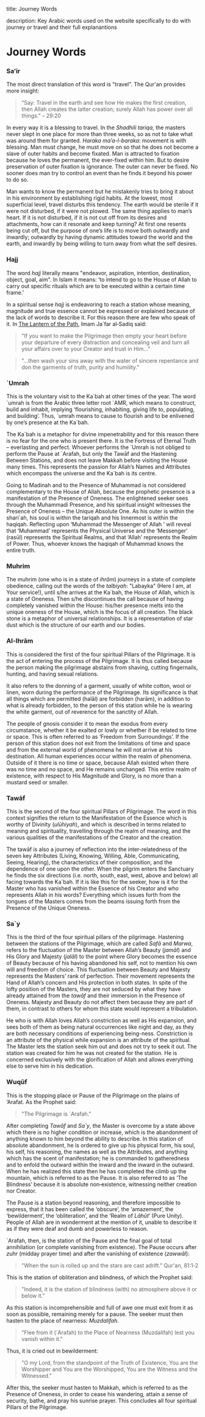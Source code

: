 title: Journey Words

description: Key Arabic words used on the website specifically to do with journey or travel and their full explanantions

# Journey Words

### Sa’ir

The most direct translation of this word is "travel". The Qur'an provides more insight:

> “Say: Travel in the earth and see how He makes the first creation, then Allah creates the latter creation; surely Allah has power over all things.” – 29:20

In every way it is a blessing to travel. In the _Shadhili tariqa_, the masters never slept in one place for more than three weeks, so as not to take what was around them for granted. _Haraka ma’a-l-baraka_: movement is with blessing. Man must change, he must move on so that he does not become a slave of outer habits and become fixated. Man is attracted to fixation because he loves the permanent, the ever-fixed within him. But to desire preservation of outer fixation is ignorance. The outer can never be fixed. No sooner does man try to control an event than he finds it beyond his power to do so.

Man wants to know the permanent but he mistakenly tries to bring it about in his environment by establishing rigid habits. At the lowest, most superficial level, travel disturbs this tendency. The earth would be sterile if it were not disturbed, if it were not plowed. The same thing applies to man’s heart. If it is not disturbed, if it is not cut off from its desires and attachments, how can it resonate and keep turning? At first one resents being cut off, but the purpose of one’s life is to move both outwardly and inwardly; outwardly by having dynamic attitudes toward the world and the earth, and inwardly by being willing to turn away from what the self desires.

### Hajj

The word _hajj_ literally means "endeavor, aspiration, intention, destination, object, goal, aim". In Islam it means: ‘to intend to go to the House of Allah to carry out specific rituals which are to be executed within a certain time frame.’

In a spiritual sense _hajj_ is endeavoring to reach a station whose meaning, magnitude and true essence cannot be expressed or explained because of the lack of words to describe it. For this reason there are few who speak of it. In [The Lantern of the Path](../../books/sufism/lantern-path), Imam Ja`far al‑Sadiq said:

> "If you want to make the Pilgrimage then empty your heart before your departure of every distraction and concealing veil and turn all your affairs over to your Creator and trust in Him…"

> "…then wash your sins away with the water of sincere repentance and don the garments of truth, purity and humility."

### `Umrah

This is the voluntary visit to the Ka\`bah at other times of the year. The word \`umrah is from the Arabic three letter root \`AMR, which means to construct, build and inhabit, implying ‘flourishing, inhabiting, giving life to, populating, and building’. Thus, \`umrah means to cause to flourish and to be enlivened by one’s presence at the Ka\`bah.

The Ka\`bah is a metaphor for divine impenetrability and for this reason there is no fear for the one who is present there. It is the Fortress of Eternal Truth – everlasting and perfect. Whoever performs the \`Umrah is not obliged to perform the Pause at \`Arafah, but only the Tawāf and the Hastening Between Stations, and does not leave Makkah before visiting the House many times. This represents the passion for Allah’s Names and Attributes which encompass the universe and the Ka\`bah is its centre.

Going to Madinah and to the Presence of Muhammad is not considered complementary to the House of Allah, because the prophetic presence is a manifestation of the Presence of Oneness. The enlightened seeker sees through the Muhammadi Presence, and his spiritual insight witnesses the Presence of Oneness – the Unique Absolute One. As his outer is within the shari\`ah, his soul is within the tariqah and his Innermost is within the haqiqah. Reflecting upon ‘Muhammad the Messenger of Allah ’ will reveal that ‘Muhammad’ represents the Physical Universe and the ‘Messenger’ (rasūl) represents the Spiritual Realms, and that ‘Allah’ represents the Realm of Power. Thus, whoever knows the haqiqah of Muhammad knows the entire truth.

### Muhrim

The muhrim (one who is in a state of _ihrām_) journeys in a state of complete obedience, calling out the words of the _talbiyah_: "Labayka" (Here I am, at Your service!), until s/he arrives at the Ka\`bah, the House of Allah, which is a state of Oneness. Then s/he discontinues the call because of having completely vanished within the House: his/her presence melts into the unique oneness of the House, which is the focus of all creation. The black stone is a metaphor of universal relationships. It is a representation of star dust which is the structure of our earth and our bodies.

### Al-Ihrām

This is considered the first of the four spiritual Pillars of the Pilgrimage. It is the act of entering the process of the Pilgrimage. It is thus called because the person making the pilgrimage abstains from shaving, cutting fingernails, hunting, and having sexual relations.

It also refers to the donning of a garment, usually of white cotton, wool or linen, worn during the performance of the Pilgrimage. Its significance is that all things which are permitted (halāl) are forbidden (harām), in addition to what is already forbidden, to the person of this station while he is wearing the white garment, out of reverence for the sanctity of Allah.

The people of gnosis consider it to mean the exodus from every circumstance, whether it be exalted or lowly or whether it be related to time or space. This is often referred to as ‘Freedom from Surroundings’. If the person of this station does not exit from the limitations of time and space and from the external world of phenomena he will not arrive at his destination. All human experiences occur within the realm of phenomena. Outside of it there is no time or space, because Allah existed when there was no time and no space, and He remains unchanged. This entire realm of existence, with respect to His Magnitude and Glory, is no more than a mustard seed or smaller.

### Tawāf

This is the second of the four spiritual Pillars of Pilgrimage. The word in this context signifies the return to the Manifestation of the Essence which is worthy of Divinity (_ulūhiyah_), and which is described in terms related to meaning and spirituality, travelling through the realm of meaning, and the various qualities of the manifestations of the Creator and the creation.

The tawāf is also a journey of reflection into the inter-relatedness of the seven key Attributes (Living, Knowing, Willing, Able, Communicating, Seeing, Hearing), the characteristics of their composition, and the dependence of one upon the other. When the pilgrim enters the Sanctuary he finds the six directions (i.e. north, south, east, west, above and below) all facing towards the Ka\`bah. If it is like this for the seeker, how is it for the Master who has vanished within the Essence of his Creator and who represents Allah in his words? Everything which issues forth from the tongues of the Masters comes from the beams issuing forth from the Presence of the Unique Oneness.

### Sa\`y

This is the third of the four spiritual pillars of the pilgrimage. Hastening between the stations of the Pilgrimage, which are called _Safā_ and _Marwa_, refers to the fluctuation of the Master between Allah’s Beauty (_jamāl_) and His Glory and Majesty (_jalāl_) to the point where Glory becomes the essence of Beauty because of his having abandoned his self, not to mention his own will and freedom of choice. This fluctuation between Beauty and Majesty represents the Masters’ rank of perfection. Their movement represents the Hand of Allah’s concern and His protection in both states. In spite of the lofty position of the Masters, they are not seduced by what they have already attained from the _tawāf_ and their immersion in the Presence of Oneness. Majesty and Beauty do not affect them because they are part of them, in contrast to others for whom this state would represent a tribulation.

He who is with Allah loves Allah’s constriction as well as His expansion, and sees both of them as being natural occurrences like night and day, as they are both necessary conditions of experiencing being-ness. Constriction is an attribute of the physical while expansion is an attribute of the spiritual. The Master lets the station seek him out and does not try to seek it out. The station was created for him he was not created for the station. He is concerned exclusively with the glorification of Allah and allows everything else to serve him in his dedication.

### Wuqūf

This is the stopping place or Pause of the Pilgrimage on the plains of ‘Arafat. As the Prophet said:

> "The Pilgrimage is `Arafah."

After completing _Tawāf_ and _Sa\`y_, the Master is overcome by a state above which there is no higher condition or increase, which is the abandonment of anything known to him beyond the ability to describe. In this station of absolute abandonment, he is ordered to give up his physical form, his soul, his self, his reasoning, the names as well as the Attributes, and anything which has the scent of manifestation; he is commanded to gatheredness and to enfold the outward within the inward and the inward in the outward. When he has realized this state then he has completed the climb up the mountain, which is referred to as the Pause. It is also referred to as ‘The Blindness’ because it is absolute non‑existence, witnessing neither creation nor Creator.

The Pause is a station beyond reasoning, and therefore impossible to express, that it has been called the ‘obscure’, the ‘amazement’, the ‘bewilderment’, the ‘obliteration’, and the ‘Realm of _Lāhūt_’ (Pure Unity). People of Allah are in wonderment at the mention of it, unable to describe it as if they were deaf and dumb and powerless to reason.

`Arafah, then, is the station of the Pause and the final goal of total annihilation (or complete vanishing from existence). The Pause occurs after _zuhr_ (midday prayer time) and after the vanishing of existence (_zawwāl_):

> "When the sun is rolled up and the stars are cast adrift." Qur'an, 81:1‑2

This is the station of obliteration and blindness, of which the Prophet said:

> "Indeed, it is the station of blindness (with) no atmosphere above it or below it."

As this station is incomprehensible and full of awe one must exit from it as soon as possible, remaining merely for a pause. The seeker must then hasten to the place of nearness: _Muzdalifah_.

> "Flee from it (`Arafah) to the Place of Nearness (Muzdalifah) lest you vanish within it."

Thus, it is cried out in bewilderment:

> "O my Lord, from the standpoint of the Truth of Existence, You are the Worshipper and You are the Worshipped, You are the Witness and the Witnessed."

After this, the seeker must hasten to Makkah, which is referred to as the Presence of Oneness, in order to cease his wandering, attain a sense of security, bathe, and pray his sunrise prayer. This concludes all four spiritual Pillars of the Pilgrimage.
